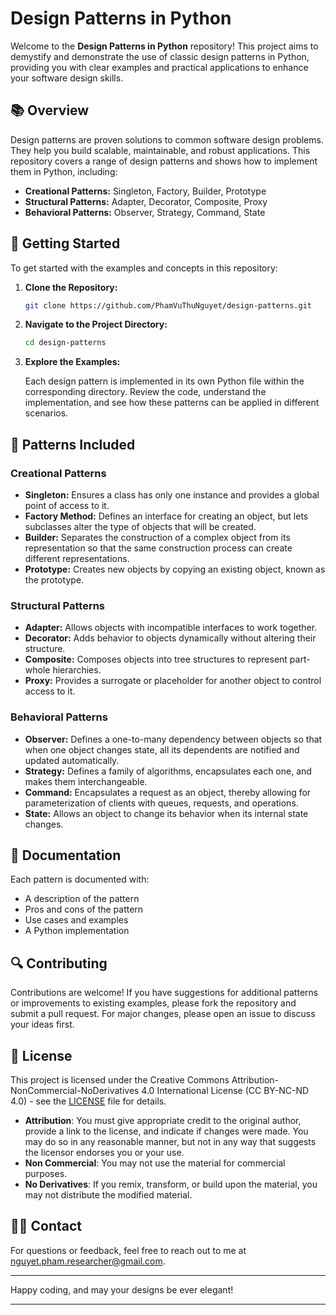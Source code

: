 # Design Patterns in Python

Welcome to the **Design Patterns in Python** repository! This project aims to demystify and demonstrate the use of classic design patterns in Python, providing you with clear examples and practical applications to enhance your software design skills.

## 📚 Overview

Design patterns are proven solutions to common software design problems. They help you build scalable, maintainable, and robust applications. This repository covers a range of design patterns and shows how to implement them in Python, including:

- **Creational Patterns:** Singleton, Factory, Builder, Prototype
- **Structural Patterns:** Adapter, Decorator, Composite, Proxy
- **Behavioral Patterns:** Observer, Strategy, Command, State

## 🚀 Getting Started

To get started with the examples and concepts in this repository:

1. **Clone the Repository:**

   ```bash
   git clone https://github.com/PhamVuThuNguyet/design-patterns.git
   ```

2. **Navigate to the Project Directory:**

   ```bash
   cd design-patterns
   ```

3. **Explore the Examples:**

   Each design pattern is implemented in its own Python file within the corresponding directory. Review the code, understand the implementation, and see how these patterns can be applied in different scenarios.

## 🧩 Patterns Included

### Creational Patterns

- **Singleton:** Ensures a class has only one instance and provides a global point of access to it.
- **Factory Method:** Defines an interface for creating an object, but lets subclasses alter the type of objects that will be created.
- **Builder:** Separates the construction of a complex object from its representation so that the same construction process can create different representations.
- **Prototype:** Creates new objects by copying an existing object, known as the prototype.

### Structural Patterns

- **Adapter:** Allows objects with incompatible interfaces to work together.
- **Decorator:** Adds behavior to objects dynamically without altering their structure.
- **Composite:** Composes objects into tree structures to represent part-whole hierarchies.
- **Proxy:** Provides a surrogate or placeholder for another object to control access to it.

### Behavioral Patterns

- **Observer:** Defines a one-to-many dependency between objects so that when one object changes state, all its dependents are notified and updated automatically.
- **Strategy:** Defines a family of algorithms, encapsulates each one, and makes them interchangeable.
- **Command:** Encapsulates a request as an object, thereby allowing for parameterization of clients with queues, requests, and operations.
- **State:** Allows an object to change its behavior when its internal state changes.

## 📖 Documentation

Each pattern is documented with:

- A description of the pattern
- Pros and cons of the pattern
- Use cases and examples
- A Python implementation

## 🔍 Contributing

Contributions are welcome! If you have suggestions for additional patterns or improvements to existing examples, please fork the repository and submit a pull request. For major changes, please open an issue to discuss your ideas first.

## 📄 License

This project is licensed under the Creative Commons Attribution-NonCommercial-NoDerivatives 4.0 International License (CC BY-NC-ND 4.0) - see the [LICENSE](LICENSE) file for details.
- **Attribution**: You must give appropriate credit to the original author, provide a link to the license, and indicate if changes were made. You may do so in any reasonable manner, but not in any way that suggests the licensor endorses you or your use.
- **Non Commercial**: You may not use the material for commercial purposes.
- **No Derivatives**: If you remix, transform, or build upon the material, you may not distribute the modified material.

## 🧑‍💻 Contact

For questions or feedback, feel free to reach out to me at [nguyet.pham.researcher@gmail.com](mailto:nguyet.pham.researcher@gmail.com).

---

Happy coding, and may your designs be ever elegant!

---